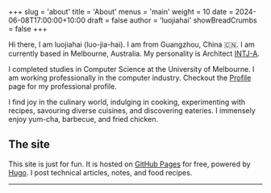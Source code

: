 +++
slug = 'about'
title = 'About'
menus = 'main'
weight = 10
date = 2024-06-08T17:00:00+10:00
draft = false
author = 'luojiahai'
showBreadCrumbs = false
+++

Hi there, I am luojiahai (luo-jia-hai). I am from Guangzhou, China 🇨🇳. I am currently based in Melbourne, Australia. My
personality is Architect [INTJ-A](https://www.16personalities.com/intj-personality/).

I completed studies in Computer Science at the University of Melbourne. I am working professionally in the computer
industry. Checkout the [Profile](/profile) page for my professional profile.

I find joy in the culinary world, indulging in cooking, experimenting with recipes, savouring diverse cuisines, and
discovering eateries. I immensely enjoy yum-cha, barbecue, and fried chicken.

## The site

This site is just for fun. It is hosted on [GitHub Pages](https://pages.github.com/) for free, powered by [Hugo](https://gohugo.io/).
I post technical articles, notes, and food recipes.

---
